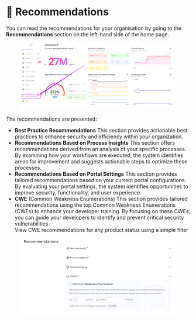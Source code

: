 # 🎯 Recommendations

You can read the recommendations for your organisation by going to the **Recommendations** section on the left-hand side of the home page.

<figure><img src="../../.gitbook/assets/image (159).png" alt=""><figcaption></figcaption></figure>

The recommendations are presented:

* **Best Practice Recommendations** This section provides actionable best practices to enhance security and efficiency within your organization.
* **Recommendations Based on Process Insights** This section offers recommendations derived from an analysis of your specific processes. By examining how your workflows are executed, the system identifies areas for improvement and suggests actionable steps to optimize these processes.
* **Recommendations Based on Portal Settings** This section provides tailored recommendations based on your current portal configurations. By evaluating your portal settings, the system identifies opportunities to improve security, functionality, and user experience.
* **CWE** (Common Weakness Enumerations) This section provides tailored recommendations using the top Common Weakness Enumerations (CWEs) to enhance your developer training. By focusing on these CWEs, you can guide your developers to identify and prevent critical security vulnerabilities.\
  View CWE recommendations for any product status using a simple filter

<figure><img src="../../.gitbook/assets/image (7).png" alt=""><figcaption></figcaption></figure>
